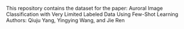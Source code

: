 This repository contains the dataset for the paper:
Auroral Image Classification with Very Limited Labeled Data Using Few-Shot Learning
Authors: Qiuju Yang, Yingying Wang, and Jie Ren
